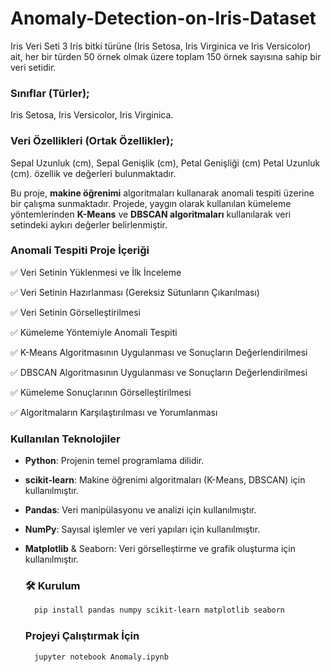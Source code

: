 # Anomaly-Detection-on-Iris-Dataset
Iris Veri Seti 3 Iris bitki türüne (Iris Setosa, Iris Virginica ve Iris Versicolor) ait, her bir türden 50 örnek olmak üzere toplam 150 örnek sayısına sahip bir veri setidir.

### Sınıflar (Türler);
Iris Setosa,
Iris Versicolor,
Iris Virginica.

### Veri Özellikleri (Ortak Özellikler);
Sepal Uzunluk (cm),
Sepal Genişlik (cm),
Petal Genişliği (cm)
Petal Uzunluk (cm).
özellik ve değerleri bulunmaktadır.

Bu proje, **makine öğrenimi** algoritmaları kullanarak anomali tespiti üzerine bir çalışma sunmaktadır. Projede, yaygın olarak kullanılan kümeleme yöntemlerinden **K-Means** ve **DBSCAN algoritmaları** kullanılarak veri setindeki aykırı değerler belirlenmiştir.

### Anomali Tespiti Proje İçeriği

✅ Veri Setinin Yüklenmesi ve İlk İnceleme

✅ Veri Setinin Hazırlanması (Gereksiz Sütunların Çıkarılması)

✅ Veri Setinin Görselleştirilmesi

✅ Kümeleme Yöntemiyle Anomali Tespiti

✅ K-Means Algoritmasının Uygulanması ve Sonuçların Değerlendirilmesi

✅ DBSCAN Algoritmasının Uygulanması ve Sonuçların Değerlendirilmesi

✅ Kümeleme Sonuçlarının Görselleştirilmesi

✅ Algoritmaların Karşılaştırılması ve Yorumlanması


### Kullanılan Teknolojiler

- **Python**: Projenin temel programlama dilidir.
- **scikit-learn**: Makine öğrenimi algoritmaları (K-Means, DBSCAN) için kullanılmıştır.
- **Pandas**: Veri manipülasyonu ve analizi için kullanılmıştır.
- **NumPy**: Sayısal işlemler ve veri yapıları için kullanılmıştır.
- **Matplotlib** & Seaborn: Veri görselleştirme ve grafik oluşturma için kullanılmıştır.

  ### 🛠️ Kurulum
  
  ```bash
    pip install pandas numpy scikit-learn matplotlib seaborn
    ```

  

  ### Projeyi Çalıştırmak İçin

  ```bash
    jupyter notebook Anomaly.ipynb
    ```
